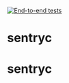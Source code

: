 [![End-to-end tests](https://github.com/chibytez/sentryc/actions/workflows/github-actions.yml/badge.svg)](https://github.com/chibytez/sentryc/actions/workflows/github-actions.yml)

# sentryc
# sentryc
